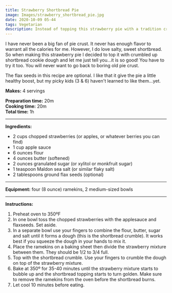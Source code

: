```yaml
---
title: Strawberry Shortbread Pie
image: Images/strawberry_shortbread_pie.jpg
date: 2020-10-09 05-44
tags: Vegetarian
description: Instead of topping this strawberry pie with a tradition crumble topping why not check out my shortbread crumble. You will not be disappointed.
---
```

I have never been a big fan of pie crust. It never has enough flavor to warrant all the calories for me. However, I do love salty, sweet shortbread. So when making this strawberry pie I decided to top it with crumbled up shortbread cookie dough and let me just tell you…it is so good! You have to try it too. You will never want to go back to boring old pie crust.

The flax seeds in this recipe are optional. I like that it give the pie a little healthy boost, but my picky kids (3 & 6) haven't learned to like them...yet. 

**Makes:** 4 servings

**Preparation time:** 20m  
**Cooking time:** 20m  
**Total time:** 1h

---

**Ingredients:**

- 2 cups chopped strawberries (or apples, or whatever berries you can find)
- 1 cup apple sauce
- 6 ounces flour
- 4 ounces butter (softened)
- 2 ounces granulated sugar (or xylitol or monkfruit sugar)
- 1 teaspoon Maldon sea salt (or similar flaky salt)
- 2 tablespoons ground flax seeds (optional)


---

**Equipment:** four (8 ounce) ramekins, 2 medium-sized bowls

---

**Instructions:**

1. Preheat oven to 350ºF
1. In one bowl toss the chopped strawberries with the applesauce and flaxseeds. Set aside.
1. In a separate bowl use your fingers to combine the flour, butter, sugar and salt until it forms a dough (this is the shortbread crumble). It works best if you squeeze the dough in your hands to mix it.
1. Place the ramekins on a baking sheet then divide the strawberry mixture between them. They should be 1/2 to 3/4 full. 
1. Top with the shortbread crumble. Use your fingers to crumble the dough on top of the strawberry mixture.
1. Bake at 350º for 35-40 minutes until the strawberry mixture starts to bubble up and the shortbread topping starts to turn golden. Make sure to remove the ramekins from the oven before the shortbread burns. 
1. Let cool 10 minutes before eating. 

